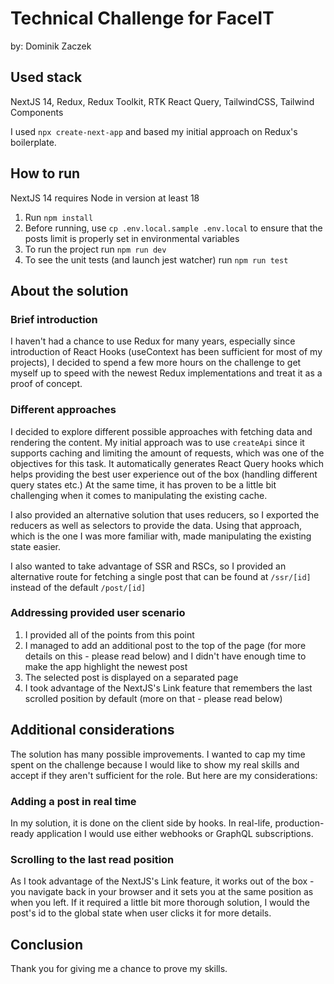 # Technical Challenge for FaceIT
by: Dominik Zaczek

## Used stack
NextJS 14, Redux, Redux Toolkit, RTK React Query, TailwindCSS, Tailwind Components

I used `npx create-next-app` and based my initial approach on Redux's boilerplate.

## How to run
NextJS 14 requires Node in version at least 18
 1. Run `npm install`
 2. Before running, use `cp .env.local.sample .env.local` to ensure that the posts limit is properly set in environmental variables
 3. To run the project run `npm run dev`
 4. To see the unit tests (and launch jest watcher) run `npm run test`

## About the solution

### Brief introduction
I haven't had a chance to use Redux for many years, especially since introduction of React Hooks (useContext has been sufficient for most of my projects), I decided to spend a few more hours on the challenge to get myself up to speed with the newest Redux implementations and treat it as a proof of concept. 

### Different approaches
I decided to explore different possible approaches with fetching data and rendering the content. My initial approach was to use `createApi` since it supports caching and limiting the amount of requests, which was one of the objectives for this task. It automatically generates React Query hooks which helps providing the best user experience out of the box (handling different query states etc.) At the same time, it has proven to be a little bit challenging when it comes to manipulating the existing cache.

I also provided an alternative solution that uses reducers, so I exported the reducers as well as selectors to provide the data. Using that approach, which is the one I was more familiar with, made manipulating the existing state easier. 

I also wanted to take advantage of SSR and RSCs, so I provided an alternative route for fetching a single post that can be found at `/ssr/[id]` instead of the default `/post/[id]`

### Addressing provided user scenario
1. I provided all of the points from this point
2. I managed to add an additional post to the top of the page (for more details on this - please read below) and I didn't have enough time to make the app highlight the newest post
3. The selected post is displayed on a separated page
4. I took advantage of the NextJS's Link feature that remembers the last scrolled position by default (more on that - please read below)

## Additional considerations
The solution has many possible improvements. I wanted to cap my time spent on the challenge because I would like to show my real skills and accept if they aren't sufficient for the role. But here are my considerations:

### Adding a post in real time
In my solution, it is done on the client side by hooks. In real-life, production-ready application I would use either webhooks or GraphQL subscriptions. 

### Scrolling to the last read position
As I took advantage of the NextJS's Link feature, it works out of the box - you navigate back in your browser and it sets you at the same position as when you left. If it required a little bit more thorough solution, I would the post's id to the global state when user clicks it for more details. 

## Conclusion
Thank you for giving me a chance to prove my skills. 